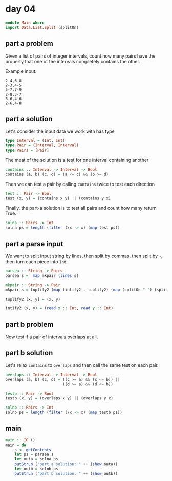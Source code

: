 # day 04

```haskell
module Main where
import Data.List.Split (splitOn)
```

## part a problem

Given a list of pairs of integer intervals, count how many pairs have the
property that one of the intervals completely contains the other.

Example input:

```ignore
2-4,6-8
2-3,4-5
5-7,7-9
2-8,3-7
6-6,4-6
2-6,4-8
```

## part a solution

Let's consider the input data we work with has type

```haskell
type Interval = (Int, Int)
type Pair = (Interval, Interval)
type Pairs = [Pair]
```

The meat of the solution is a test for one interval containing another

```haskell
contains :: Interval -> Interval -> Bool
contains (a, b) (c, d) = (a <= c) && (b >= d)
```

Then we can test a pair by calling `contains` twice to test each direction

```haskell
test :: Pair -> Bool
test (x, y) = (contains x y) || (contains y x)
```

Finally, the part-a solution is to test all pairs and count how many return
True.

```haskell
solna :: Pairs -> Int
solna ps = length (filter (\x -> x) (map test ps))
```

## part a parse input

We want to split input string by lines, then split by commas, then split by `-`,
then turn each piece into `Int`.

```haskell
parsea :: String -> Pairs
parsea s =  map mkpair (lines s)

mkpair :: String -> Pair
mkpair s = tuplify2 (map (intify2 . tuplify2) (map (splitOn "-") (splitOn "," s)))

tuplify2 [x, y] = (x, y)

intify2 (x, y) = (read x :: Int, read y :: Int)
```

## part b problem

Now test if a pair of intervals overlaps at all.

## part b solution

Let's relax `contains` to `overlaps` and then call the same test on each pair.

```haskell
overlaps :: Interval -> Interval -> Bool
overlaps (a, b) (c, d) = ((c >= a) && (c <= b)) ||
                         ((d >= a) && (d <= b))
```

```haskell
testb :: Pair -> Bool
testb (x, y) = (overlaps x y) || (overlaps y x)
```

```haskell
solnb :: Pairs -> Int
solnb ps = length (filter (\x -> x) (map testb ps))
```

## main

```haskell
main :: IO ()
main = do
    s <- getContents
    let ps = parsea s
    let outa = solna ps
    putStrLn ("part a solution: " ++ (show outa))
    let outb = solnb ps
    putStrLn ("part b solution: " ++ (show outb))
```
